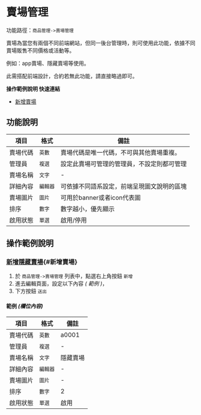 # 賣場管理

功能路徑：`商品管理->賣場管理`

賣場為當您有兩個不同前端網站，但同一後台管理時，則可使用此功能，依據不同賣場販售不同價格或活動等。

例如：app賣場、隱藏賣場等使用。

此需搭配前端設計，合約若無此功能，請直接略過即可。

**操作範例說明 快速連結**

* [新增賣場](/guide/product-market#新增賣場)

## 功能說明

| 項目 | 格式 | 備註 |
| --- | --- | --- |
| 賣場代碼 | `英數` | 賣場代碼是唯一代碼，不可與其他賣場重複。 |
| 管理員 | `複選` | 設定此賣場可管理的管理員，不設定則都可管理 |
| 賣場名稱 | `文字` | - |
| 詳細內容 | `編輯器` | 可依據不同語系設定，前端呈現圖文說明的區塊 |
| 賣場圖片 | `圖片` | 可用於banner或者icon代表圖 |
| 排序 | `數字` | 數字越小，優先顯示 |
| 啟用狀態 | `單選` | 啟用/停用 |

## 操作範例說明

### [新增隱藏賣場](/guide/product-market#新增賣場){#新增賣場}

1. 於 `商品管理->賣場管理` 列表中，點選右上角按鈕 `新增` 
2. 進去編輯頁面，設定以下內容 _( 範例 )_，
3. 下方按鈕 `送出`

#### 範例 _(欄位內容)_

| 項目 | 格式 | 備註 |
| --- | --- | --- |
| 賣場代碼 | `英數` | a0001 |
| 管理員 | `複選` | - |
| 賣場名稱 | `文字` | 隱藏賣場 |
| 詳細內容 | `編輯器` | - |
| 賣場圖片 | `圖片` | - |
| 排序 | `數字` | 2 |
| 啟用狀態 | `單選` | 啟用 |
